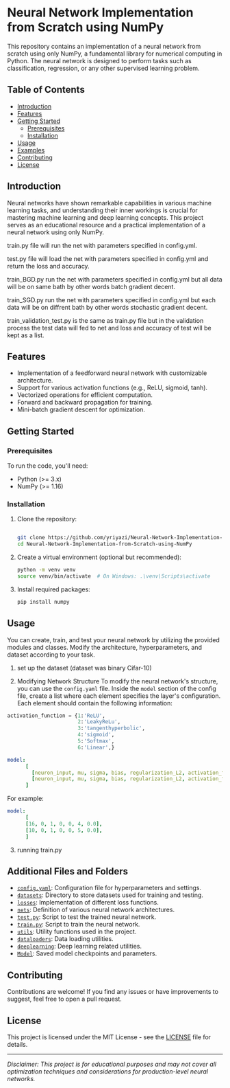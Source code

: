 # Neural Network Implementation from Scratch using NumPy

This repository contains an implementation of a neural network from scratch using only NumPy, a fundamental library for numerical computing in Python. The neural network is designed to perform tasks such as classification, regression, or any other supervised learning problem.

## Table of Contents

- [Introduction](#introduction)
- [Features](#features)
- [Getting Started](#getting-started)
  - [Prerequisites](#prerequisites)
  - [Installation](#installation)
- [Usage](#usage)
- [Examples](#examples)
- [Contributing](#contributing)
- [License](#license)

## Introduction

Neural networks have shown remarkable capabilities in various machine learning tasks, and understanding their inner workings is crucial for mastering machine learning and deep learning concepts. This project serves as an educational resource and a practical implementation of a neural network using only NumPy.


train.py file will run the net with parameters specified in config.yml.

test.py file will load the net with parameters specified in config.yml and return the loss and accuracy.

train_BGD.py run the net with parameters specified in config.yml but all data will be on same bath by other words batch gradient decent.

train_SGD.py run the net with parameters specified in config.yml but each data will be on diffrent bath by other words stochastic gradient decent.

train_validation_test.py is the same as train.py file but in the validation process the test data will fed to net and loss and accuracy of test will be kept as a list.

## Features

- Implementation of a feedforward neural network with customizable architecture.
- Support for various activation functions (e.g., ReLU, sigmoid, tanh).
- Vectorized operations for efficient computation.
- Forward and backward propagation for training.
- Mini-batch gradient descent for optimization.

## Getting Started

### Prerequisites

To run the code, you'll need:

- Python (>= 3.x)
- NumPy (>= 1.16)

### Installation

1. Clone the repository:

   ```bash
   
   git clone https://github.com/yriyazi/Neural-Network-Implementation-from-Scratch-using-NumPy.git
   cd Neural-Network-Implementation-from-Scratch-using-NumPy
   ```

2. Create a virtual environment (optional but recommended):

   ```bash
   python -m venv venv
   source venv/bin/activate  # On Windows: .\venv\Scripts\activate
   ```

3. Install required packages:

   ```bash
   pip install numpy
   ```

## Usage

You can create, train, and test your neural network by utilizing the provided modules and classes. Modify the architecture, hyperparameters, and dataset according to your task.

1. set up the dataset (dataset was binary Cifar-10)

2. Modifying Network Structure
    To modify the neural network's structure, you can use the `config.yaml` file. Inside the `model` section of the config file, create a list where each element specifies the layer's configuration. Each element should contain the following information:
   
```Python
activation_function = {1:'ReLU',
                       2:'LeakyReLu',
                       3:'tangenthyperbolic',
                       4:'sigmoid',
                       5:'Softmax',
                       6:'Linear',}
```

```yaml
model:
      [
        [neuron_input, mu, sigma, bias, regularization_L2, activation_function, dropout],
        [neuron_input, mu, sigma, bias, regularization_L2, activation_function, dropout],
      ]
```

For example:

```yaml
model:
      [
      [16, 0, 1, 0, 0, 4, 0.0],
      [10, 0, 1, 0, 0, 5, 0.0],
      ]
```
3. running train.py


## Additional Files and Folders

- [`config.yaml`](config.yaml): Configuration file for hyperparameters and settings.
- [`datasets`](datasets/): Directory to store datasets used for training and testing.
- [`losses`](losses/): Implementation of different loss functions.
- [`nets`](nets/): Definition of various neural network architectures.
- [`test.py`](test.py): Script to test the trained neural network.
- [`train.py`](train.py): Script to train the neural network.
- [`utils`](utils/): Utility functions used in the project.
- [`dataloaders`](dataloaders/): Data loading utilities.
- [`deeplearning`](deeplearning/): Deep learning related utilities.
- [`Model`](Model/): Saved model checkpoints and parameters.

## Contributing

Contributions are welcome! If you find any issues or have improvements to suggest, feel free to open a pull request.

## License

This project is licensed under the MIT License - see the [LICENSE](LICENSE) file for details.

---

*Disclaimer: This project is for educational purposes and may not cover all optimization techniques and considerations for production-level neural networks.*
```


